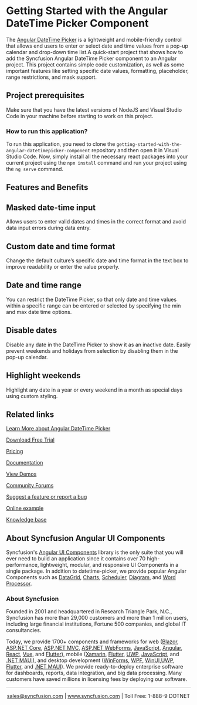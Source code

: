 # Getting Started with the Angular DateTime Picker Component

The [Angular DateTime Picker](https://www.syncfusion.com/angular-components/angular-datetime-picker) is a lightweight and mobile-friendly control that allows end users to enter or select date and time values from a pop-up calendar and drop-down time list.A quick-start project that shows how to add the Syncfusion Angular DateTime Picker component to an Angular project. This project contains simple code customization, as well as some important features like setting specific date values, formatting, placeholder, range restrictions, and mask support.

## Project prerequisites

Make sure that you have the latest versions of NodeJS and Visual Studio Code in your machine before starting to work on this project.

### How to run this application?

To run this application, you need to clone the `getting-started-with-the-angular-datetimepicker-component` repository and then open it in Visual Studio Code. Now, simply install all the necessary react packages into your current project using the `npm install` command and run your project using the `ng serve` command.

## Features and Benefits

## Masked date-time input

Allows users to enter valid dates and times in the correct format and avoid data input errors during data entry.

## Custom date and time format

Change the default culture’s specific date and time format in the text box to improve readability or enter the value properly.

## Date and time range

You can restrict the DateTime Picker, so that only date and time values within a specific range can be entered or selected by specifying the min and max date time options.

## Disable dates

Disable any date in the DateTime Picker to show it as an inactive date. Easily prevent weekends and holidays from selection by disabling them in the pop-up calendar.

## Highlight weekends

Highlight any date in a year or every weekend in a month as special days using custom styling.

## Related links
[Learn More about Angular DateTime Picker](https://www.syncfusion.com/angular-ui-components/angular-datetime-picker?utm_source=github&utm_medium=listing&utm_campaign=angular-datetime-picker-github-samples)

[Download Free Trial](https://www.syncfusion.com/downloads/angular?utm_source=github&utm_medium=listing&utm_campaign=angular-datetime-picker-github-samples)

[Pricing](https://www.syncfusion.com/sales/products/angular?utm_source=github&utm_medium=listing&utm_campaign=angular-datetime-picker-github-samples)

[Documentation](https://ej2.syncfusion.com/angular/documentation/datetime-picker/getting-started/?utm_source=github&utm_medium=listing&utm_campaign=angular-datetime-picker-github-samples)

[View Demos](https://github.com/SyncfusionExamples/getting-started-with-the-angular-datetimepicker-component?utm_source=github&utm_medium=listing&utm_campaign=angular-datetime-picker-github-samples)

[Community Forums](https://www.syncfusion.com/forums/angular-ui-components?utm_source=github&utm_medium=listing&utm_campaign=angular-datetime-picker-github-samples)

[Suggest a feature or report a bug](https://www.syncfusion.com/feedback/angular?utm_source=github&utm_medium=listing&utm_campaign=angular-datetime-picker-github-samples)

[Online example](https://ej2.syncfusion.com/angular/demos/#/bootstrap5/datetimepicker/default?utm_source=github&utm_medium=listing&utm_campaign=angular-datetime-picker-github-samples)

[Knowledge base](https://www.syncfusion.com/kb/angular-ui-components?utm_source=github&utm_medium=listing&utm_campaign=angular-datetime-picker-github-samples)


## About Syncfusion Angular UI Components

Syncfusion's [Angular UI Components](https://www.syncfusion.com/angular-ui-components?utm_source=github&utm_medium=listing&utm_campaign=angular-datetime-picker-github-samples) library is the only suite that you will ever need to build an application since it contains over 70 high-performance, lightweight, modular, and responsive UI Components in a single package. In addition to datetime-picker, we provide popular Angular Components such as [DataGrid](https://www.syncfusion.com/angular-ui-components/angular-grid?utm_source=github&utm_medium=listing&utm_campaign=angular-datetime-picker-github-samples), [Charts](https://www.syncfusion.com/angular-ui-components/angular-charts?utm_source=github&utm_medium=listing&utm_campaign=angular-datetime-picker-github-samples), [Scheduler](https://www.syncfusion.com/angular-ui-components/angular-scheduler?utm_source=github&utm_medium=listing&utm_campaign=angular-datetime-picker-github-samples), [Diagram](https://www.syncfusion.com/angular-ui-components/angular-diagram?utm_source=github&utm_medium=listing&utm_campaign=angular-datetime-picker-github-samples), and [Word Processor](https://www.syncfusion.com/angular-ui-components/angular-word-processor?utm_source=github&utm_medium=listing&utm_campaign=angular-datetime-picker-github-samples).

### About Syncfusion
Founded in 2001 and headquartered in Research Triangle Park, N.C., Syncfusion has more than 29,000 customers and more than 1 million users, including large financial institutions, Fortune 500 companies, and global IT consultancies.

Today, we provide 1700+ components and frameworks for web ([Blazor](https://www.syncfusion.com/blazor-components?utm_source=github&utm_medium=listing&utm_campaign=angular-datetime-picker-github-samples), [ASP.NET Core](https://www.syncfusion.com/aspnet-core-ui-controls?utm_source=github&utm_medium=listing&utm_campaign=angular-datetime-picker-github-samples), [ASP.NET MVC](https://www.syncfusion.com/aspnet-mvc-ui-controls?utm_source=github&utm_medium=listing&utm_campaign=angular-datetime-picker-github-samples), [ASP.NET WebForms](https://www.syncfusion.com/jquery/aspnet-webforms-ui-controls?utm_source=github&utm_medium=listing&utm_campaign=angular-datetime-picker-github-samples), [JavaScript](https://www.syncfusion.com/javascript-ui-controls?utm_source=github&utm_medium=listing&utm_campaign=angular-datetime-picker-github-samples), [Angular](https://www.syncfusion.com/angular-ui-components?utm_source=github&utm_medium=listing&utm_campaign=angular-datetime-picker-github-samples), [React](https://www.syncfusion.com/react-ui-components?utm_source=github&utm_medium=listing&utm_campaign=angular-datetime-picker-github-samples), [Vue](https://www.syncfusion.com/vue-ui-components?utm_source=github&utm_medium=listing&utm_campaign=angular-datetime-picker-github-samples), and [Flutter](https://www.syncfusion.com/flutter-widgets?utm_source=github&utm_medium=listing&utm_campaign=angular-datetime-picker-github-samples)), mobile ([Xamarin](https://www.syncfusion.com/xamarin-ui-controls?utm_source=github&utm_medium=listing&utm_campaign=angular-datetime-picker-github-samples), [Flutter](https://www.syncfusion.com/flutter-widgets?utm_source=github&utm_medium=listing&utm_campaign=angular-datetime-picker-github-samples), [UWP](https://www.syncfusion.com/uwp-ui-controls?utm_source=github&utm_medium=listing&utm_campaign=angular-datetime-picker-github-samples), [JavaScript](https://www.syncfusion.com/javascript-ui-controls?utm_source=github&utm_medium=listing&utm_campaign=angular-datetime-picker-github-samples), and [.NET MAUI](https://www.syncfusion.com/maui-controls?utm_source=github&utm_medium=listing&utm_campaign=angular-datetime-picker-github-samples)), and desktop development ([WinForms](https://www.syncfusion.com/winforms-ui-controls?utm_source=github&utm_medium=listing&utm_campaign=angular-datetime-picker-github-samples), [WPF](https://www.syncfusion.com/wpf-controls?utm_source=github&utm_medium=listing&utm_campaign=angular-datetime-picker-github-samples), [WinUI](https://www.syncfusion.com/winui-controls?utm_source=github&utm_medium=listing&utm_campaign=angular-datetime-picker-github-samples),[UWP](https://www.syncfusion.com/uwp-ui-controls?utm_source=github&utm_medium=listing&utm_campaign=angular-datetime-picker-github-samples), [Flutter](https://www.syncfusion.com/flutter-widgets?utm_source=github&utm_medium=listing&utm_campaign=angular-datetime-picker-github-samples), and [.NET MAUI](https://www.syncfusion.com/maui-controls?utm_source=github&utm_medium=listing&utm_campaign=angular-datetime-picker-github-samples)). We provide ready-to-deploy enterprise software for dashboards, reports, data integration, and big data processing. Many customers have saved millions in licensing fees by deploying our software.

<hr style="height:0.3px;border:none;color:lightgrey;background-color:lightgrey;" />

<p align="center">
<a href="mailto:sales@syncfusion.com?Subject=Syncfusion Angular DateTime Picker - GitHub" target="_top">sales@syncfusion.com</a> | <a href="https://www.syncfusion.com?utm_source=github&utm_medium=listing&utm_campaign=angular-datetime-picker-github-samples">www.syncfusion.com</a> | Toll Free: 1-888-9 DOTNET <br>
</p>